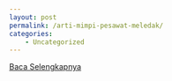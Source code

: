```yaml
---
layout: post
permalink: /arti-mimpi-pesawat-meledak/
categories:
    - Uncategorized
---
```


[Baca Selengkapnya](/09)